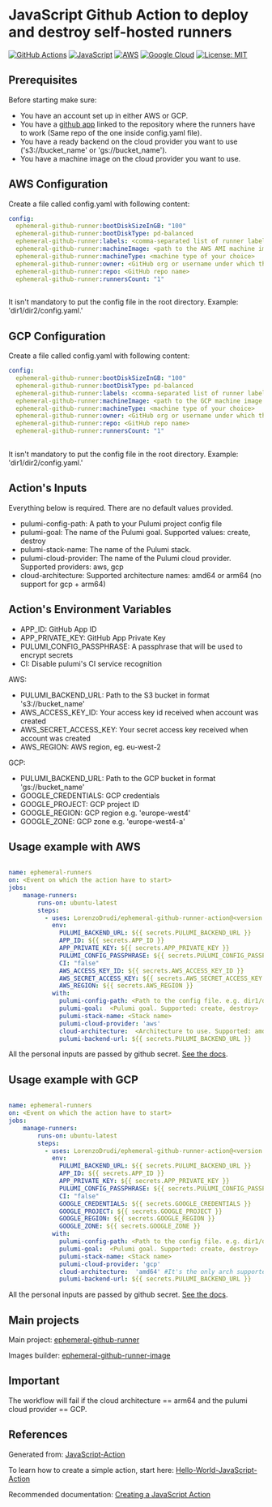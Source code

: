# JavaScript Github Action to deploy and destroy self-hosted runners

[![GitHub Actions](https://img.shields.io/badge/github%20actions-%232671E5.svg?style=for-the-badge&logo=githubactions&logoColor=white)](https://github.com/features/actions)
[![JavaScript](https://img.shields.io/badge/javascript-%23323330.svg?style=for-the-badge&logo=javascript&logoColor=%23F7DF1E)](https://en.wikipedia.org/wiki/JavaScript)
[![AWS](https://img.shields.io/badge/AWS-%23FF9900.svg?style=for-the-badge&logo=amazon-aws&logoColor=white)](https://aws.amazon.com/)
[![Google Cloud](https://img.shields.io/badge/GoogleCloud-%234285F4.svg?style=for-the-badge&logo=google-cloud&logoColor=white)](https://cloud.google.com/)
[![License: MIT](https://img.shields.io/badge/License-MIT-yellow.svg)](https://opensource.org/licenses/MIT)

## Prerequisites

Before starting make sure:

- You have an account set up in either AWS or GCP.
- You have a [github app](https://github.com/pavlovic-ivan/ephemeral-github-runner/blob/main/QUICKSTART.md#github-app-setup) linked to the repository where the runners have to work (Same repo of the one inside config.yaml file).
- You have a ready backend on the cloud provider you want to use ('s3://bucket_name' or 'gs://bucket_name').
- You have a machine image on the cloud provider you want to use.

## AWS Configuration

Create a file called config.yaml with following content:

```yaml
config:
  ephemeral-github-runner:bootDiskSizeInGB: "100"
  ephemeral-github-runner:bootDiskType: pd-balanced
  ephemeral-github-runner:labels: <comma-separated list of runner labels>
  ephemeral-github-runner:machineImage: <path to the AWS AMI machine image with Github runner installed>
  ephemeral-github-runner:machineType: <machine type of your choice>
  ephemeral-github-runner:owner: <GitHub org or username under which the repo is>
  ephemeral-github-runner:repo: <GitHub repo name>
  ephemeral-github-runner:runnersCount: "1"
  
 ```

 It isn't mandatory to put the  config file in the root directory. Example: 'dir1/dir2/config.yaml.'

## GCP Configuration

Create a file called config.yaml with following content:

```yaml
config:
  ephemeral-github-runner:bootDiskSizeInGB: "100"
  ephemeral-github-runner:bootDiskType: pd-balanced
  ephemeral-github-runner:labels: <comma-separated list of runner labels>
  ephemeral-github-runner:machineImage: <path to the GCP machine image with Github runner installed>
  ephemeral-github-runner:machineType: <machine type of your choice>
  ephemeral-github-runner:owner: <GitHub org or username under which the repo is>
  ephemeral-github-runner:repo: <GitHub repo name>
  ephemeral-github-runner:runnersCount: "1"
  
```

It isn't mandatory to put the  config file in the root directory. Example: 'dir1/dir2/config.yaml.'

## Action's Inputs

Everything below is required. There are no default values provided.

- pulumi-config-path: A path to your Pulumi project config file
- pulumi-goal: The name of the Pulumi goal. Supported values: create, destroy
- pulumi-stack-name: The name of the Pulumi stack.
- pulumi-cloud-provider: The name of the Pulumi cloud provider. Supported providers: aws, gcp
- cloud-architecture: Supported architecture names: amd64 or arm64 (no support for gcp + arm64)

## Action's Environment Variables

- APP_ID: GitHub App ID
- APP_PRIVATE_KEY: GitHub App Private Key
- PULUMI_CONFIG_PASSPHRASE: A passphrase that will be used to encrypt secrets
- CI: Disable pulumi's CI service recognition

AWS:

- PULUMI_BACKEND_URL: Path to the S3 bucket in format 's3://bucket_name'
- AWS_ACCESS_KEY_ID: Your access key id received when account was created
- AWS_SECRET_ACCESS_KEY: Your secret access key received when account was created
- AWS_REGION: AWS region, eg. eu-west-2

GCP:

- PULUMI_BACKEND_URL: Path to the GCP bucket in format 'gs://bucket_name'
- GOOGLE_CREDENTIALS:  GCP credentials
- GOOGLE_PROJECT: GCP project ID
- GOOGLE_REGION: GCP region e.g. 'europe-west4'
- GOOGLE_ZONE: GCP zone e.g. 'europe-west4-a'

## Usage example with AWS

```yaml

name: ephemeral-runners
on: <Event on which the action have to start>
jobs:
    manage-runners:
        runs-on: ubuntu-latest
        steps:
          - uses: LorenzoDrudi/ephemeral-github-runner-action@<version to use>
            env:
              PULUMI_BACKEND_URL: ${{ secrets.PULUMI_BACKEND_URL }}
              APP_ID: ${{ secrets.APP_ID }}
              APP_PRIVATE_KEY: ${{ secrets.APP_PRIVATE_KEY }}
              PULUMI_CONFIG_PASSPHRASE: ${{ secrets.PULUMI_CONFIG_PASSPHRASE }}
              CI: "false"
              AWS_ACCESS_KEY_ID: ${{ secrets.AWS_ACCESS_KEY_ID }}
              AWS_SECRET_ACCESS_KEY: ${{ secrets.AWS_SECRET_ACCESS_KEY }}
              AWS_REGION: ${{ secrets.AWS_REGION }}
            with:
              pulumi-config-path: <Path to the config file. e.g. dir1/dir2/config.yaml>
              pulumi-goal:  <Pulumi goal. Supported: create, destroy>
              pulumi-stack-name: <Stack name>
              pulumi-cloud-provider: 'aws'
              cloud-architecture:  <Architecture to use. Supported: amd64, arm64>
              pulumi-backend-url: ${{ secrets.PULUMI_BACKEND_URL }}
```

All the personal inputs are passed by github secret.
[See the docs](https://docs.github.com/en/actions/security-guides/encrypted-secrets).

## Usage example with GCP

```yaml

name: ephemeral-runners
on: <Event on which the action have to start>
jobs:
    manage-runners:
        runs-on: ubuntu-latest
        steps:
          - uses: LorenzoDrudi/ephemeral-github-runner-action@<version to use>
            env:
              PULUMI_BACKEND_URL: ${{ secrets.PULUMI_BACKEND_URL }}
              APP_ID: ${{ secrets.APP_ID }}
              APP_PRIVATE_KEY: ${{ secrets.APP_PRIVATE_KEY }}
              PULUMI_CONFIG_PASSPHRASE: ${{ secrets.PULUMI_CONFIG_PASSPHRASE }}
              CI: "false"
              GOOGLE_CREDENTIALS: ${{ secrets.GOOGLE_CREDENTIALS }}
              GOOGLE_PROJECT: ${{ secrets.GOOGLE_PROJECT }}
              GOOGLE_REGION: ${{ secrets.GOOGLE_REGION }}
              GOOGLE_ZONE: ${{ secrets.GOOGLE_ZONE }}
            with:
              pulumi-config-path: <Path to the config file. e.g. dir1/dir2/config.yaml>
              pulumi-goal:  <Pulumi goal. Supported: create, destroy>
              pulumi-stack-name: <Stack name>
              pulumi-cloud-provider: 'gcp'
              cloud-architecture:  'amd64' #It's the only arch supported with gcp cloud provider.
              pulumi-backend-url: ${{ secrets.PULUMI_BACKEND_URL }}
```

All the personal inputs are passed by github secret.
[See the docs](https://docs.github.com/en/actions/security-guides/encrypted-secrets).

## Main projects

Main project: [ephemeral-github-runner](https://github.com/pavlovic-ivan/ephemeral-github-runner)

Images builder: [ephemeral-github-runner-image](https://github.com/pavlovic-ivan/ephemeral-github-runner-image)

## Important

The workflow will fail if the cloud architecture == arm64 and the pulumi cloud provider == GCP.

## References

Generated from: [JavaScript-Action](https://github.com/actions/javascript-action)

To learn how to create a simple action, start here: [Hello-World-JavaScript-Action](https://github.com/actions/hello-world-javascript-action)

Recommended documentation: [Creating a JavaScript Action](https://docs.github.com/en/actions/creating-actions/creating-a-javascript-action)
